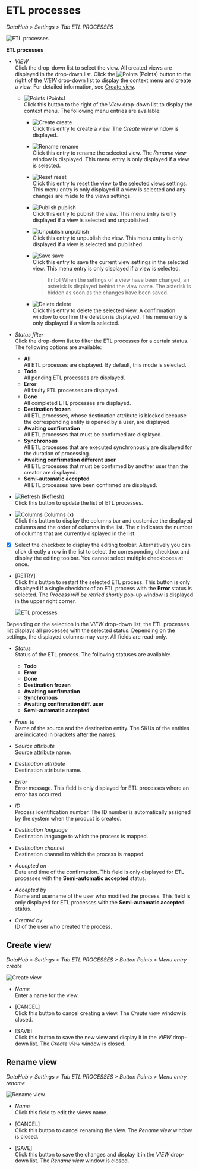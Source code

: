 # ETL processes

*DataHub > Settings > Tab ETL PROCESSES*

![ETL processes](../../Assets/Screenshots/DataHub/Settings/ETLProcesses/ETLProcesses.png "[ETL processes]")

**ETL processes**

- *VIEW*  
  Click the drop-down list to select the view. All created views are displayed in the drop-down list. Click the ![Points](../../Assets/Icons/Points01.png "[Points]") (Points) button to the right of the *VIEW* drop-down list to display the context menu and create a view. For detailed information, see [Create view](#create-view).

  - ![Points](../../Assets/Icons/Points01.png "[Points]") (Points)      
    Click this button to the right of the *View* drop-down list to display the context menu. The following menu entries are available:

    - ![Create](../../Assets/Icons/Plus06.png "[Create]") create  
      Click this entry to create a view. The *Create view* window is displayed.

    - ![Rename](../../Assets/Icons/Edit02.png "[Rename]") rename  
      Click this entry to rename the selected view. The *Rename view* window is displayed. This menu entry is only displayed if a view is selected.

    - ![Reset](../../Assets/Icons/Reset.png "[Reset]") reset  
      Click this entry to reset the view to the selected views settings. This menu entry is only displayed if a view is selected and any changes are made to the views settings.

    - ![Publish](../../Assets/Icons/Publish.png "[Publish]") publish  
      Click this entry to publish the view. This menu entry is only displayed if a view is selected and unpublished.

    - ![Unpublish](../../Assets/Icons/Unpublish.png "[Unpublish]") unpublish  
      Click this entry to unpublish the view. This menu entry is only displayed if a view is selected and published.

    - ![Save](../../Assets/Icons/Save.png "[Save]") save  
      Click this entry to save the current view settings in the selected view. This menu entry is only displayed if a view is selected.

      > [Info] When the settings of a view have been changed, an asterisk is displayed behind the view name. The asterisk is hidden as soon as the changes have been saved.

    - ![Delete](../../Assets/Icons/Trash01.png "[Delete]") delete  
      Click this entry to delete the selected view. A confirmation window to confirm the deletion is displayed. This menu entry is only displayed if a view is selected.


- *Status filter*   
  Click the drop-down list to filter the ETL processes for a certain status. The following options are available:
  - **All**   
    All ETL processes are displayed. By default, this mode is selected.
  - **Todo**   
    All pending ETL processes are displayed.
  - **Error**   
    All faulty ETL processes are displayed.
  - **Done**   
    All completed ETL processes are displayed.
  - **Destination frozen**   
    All ETL processes, whose destination attribute is blocked because the corresponding entity is opened by a user, are displayed.
  - **Awaiting confirmation**   
    All ETL processes that must be confirmed are displayed.
  - **Synchronous**   
    All ETL processes that are executed synchronously are displayed for the duration of processing.
  - **Awaiting confirmation different user**   
    All ETL processes that must be confirmed by another user than the creator are displayed.
  - **Semi-automatic accepted**   
    All ETL processes have been confirmed are displayed.   


- ![Refresh](../../Assets/Icons/Refresh01.png "[Refresh]") (Refresh)   
  Click this button to update the list of ETL processes.

- ![Columns](../../Assets/Icons/Columns.png "[Columns]") Columns (x)   
  Click this button to display the columns bar and customize the displayed columns and the order of columns in the list. The *x* indicates the number of columns that are currently displayed in the list.

- [x]     
  Select the checkbox to display the editing toolbar. Alternatively you can click directly a row in the list to select the corresponding checkbox and display the editing toolbar. You cannot select multiple checkboxes at once.

- [RETRY]   
  Click this button to restart the selected ETL process. This button is only displayed if a single checkbox of an ETL process with the **Error** status is selected. The *Process will be retried shortly* pop-up window is displayed in the upper right corner.

  ![ETL processes](../../Assets/Screenshots/DataHub/Settings/ETLProcesses/ProcessRetried.png "[ETL processes]")

Depending on the selection in the *VIEW* drop-down list, the ETL processes list displays all processes with the selected status. Depending on the settings, the displayed columns may vary. All fields are read-only.

- *Status*   
  Status of the ETL process. The following statuses are available:
  - **Todo**
  - **Error**
  - **Done**
  - **Destination frozen**
  - **Awaiting confirmation**
  - **Synchronous**
  - **Awaiting confirmation diff. user**
  - **Semi-automatic accepted**  


- *From-to*   
  Name of the source and the destination entity. The SKUs of the entities are indicated in brackets after the names.  

- *Source attribute*   
  Source attribute name.

- *Destination attribute*   
  Destination attribute name.

- *Error*   
  Error message. This field is only displayed for ETL processes where an error has occurred.

- *ID*   
  Process identification number. The ID number is automatically assigned by the system when the product is created.

- *Destination language*   
  Destination language to which the process is mapped.

- *Destination channel*   
  Destination channel to which the process is mapped.

- *Accepted on*   
  Date and time of the confirmation. This field is only displayed for ETL processes with the **Semi-automatic accepted** status.

- *Accepted by*   
  Name and username of the user who modified the process. This field is only displayed for ETL processes with the **Semi-automatic accepted** status.

  [comment]: <> (Stimmt das? Hatte da noch nie ne Anzeige...)

- *Created by*   
  ID of the user who created the process.

  [comment]: <> (Ganz schön umständlich, hier nur die User ID anzuzeigen - wäre es nicht einfacher, wie überall sonst auch hier den Namen und den Benutzernamen des Benutzers anzuzeigen?)


## Create view

*DataHub > Settings > Tab ETL PROCESSES > Button Points > Menu entry create*

![Create view](../../Assets/Screenshots/DataHub/Settings/ETLProcesses/CreateView.png "[Create view]")

- *Name*   
  Enter a name for the view.

- [CANCEL]   
  Click this button to cancel creating a view. The *Create view* window is closed.

- [SAVE]   
  Click this button to save the new view and display it in the *VIEW* drop-down list. The *Create view* window is closed.


## Rename view

*DataHub > Settings > Tab ETL PROCESSES > Button Points > Menu entry rename*

![Rename view](../../Assets/Screenshots/DataHub/Settings/ETLProcesses/RenameView.png "[Rename view]")

- *Name*   
  Click this field to edit the views name.

- [CANCEL]   
  Click this button to cancel renaming the view. The *Rename view* window is closed.

- [SAVE]   
  Click this button to save the changes and display it in the *VIEW* drop-down list. The *Rename view* window is closed.
